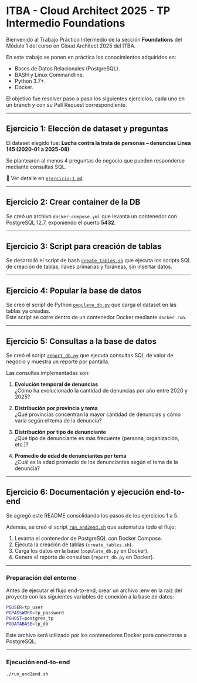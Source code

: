 # ITBA - Cloud Architect 2025 - TP Intermedio Foundations

Bienvenido al Trabajo Práctico Intermedio de la sección **Foundations** del Módulo 1 del curso en Cloud Architect 2025 del ITBA.  

En este trabajo se ponen en práctica los conocimientos adquiridos en:

- Bases de Datos Relacionales (PostgreSQL).
- BASH y Linux Commandline.
- Python 3.7+.
- Docker.

El objetivo fue resolver paso a paso los siguientes ejercicios, cada uno en un branch y con su Pull Request correspondiente.  

---

## Ejercicio 1: Elección de dataset y preguntas

El dataset elegido fue: **Lucha contra la trata de personas – denuncias Línea 145 (2020-01 a 2025-08)** 

Se plantearon al menos 4 preguntas de negocio que pueden responderse mediante consultas SQL.  

📄 Ver detalle en [`ejercicio-1.md`](./ejercicio-1.md).

---

## Ejercicio 2: Crear container de la DB

Se creó un archivo `docker-compose.yml` que levanta un contenedor con PostgreSQL 12.7, exponiendo el puerto **5432**.  

---

## Ejercicio 3: Script para creación de tablas

Se desarrolló el script de bash [`create_tables.sh`](./create_tables.sh) que ejecuta los scripts SQL de creación de tablas, llaves primarias y foráneas, sin insertar datos.  

---

## Ejercicio 4: Popular la base de datos

Se creó el script de Python [`populate_db.py`](./scripts/populate_db.py) que carga el dataset en las tablas ya creadas.  
Este script se corre dentro de un contenedor Docker mediante `docker run`.  

---

## Ejercicio 5: Consultas a la base de datos

Se creó el script [`report_db.py`](./scripts/report_db.py) que ejecuta consultas SQL de valor de negocio y muestra un reporte por pantalla.  

Las consultas implementadas son:

1. **Evolución temporal de denuncias**  
   ¿Cómo ha evolucionado la cantidad de denuncias por año entre 2020 y 2025?

2. **Distribución por provincia y tema**  
   ¿Qué provincias concentran la mayor cantidad de denuncias y cómo varía según el tema de la denuncia?

3. **Distribución por tipo de denunciante**  
   ¿Qué tipo de denunciante es más frecuente (persona, organización, etc.)?

4. **Promedio de edad de denunciantes por tema**  
   ¿Cuál es la edad promedio de los denunciantes según el tema de la denuncia?

---

## Ejercicio 6: Documentación y ejecución end-to-end

Se agregó este README consolidando los pasos de los ejercicios 1 a 5.  

Además, se creó el script [`run_end2end.sh`](./run_end2end.sh) que automatiza todo el flujo:  

1. Levanta el contenedor de PostgreSQL con Docker Compose.  
2. Ejecuta la creación de tablas (`create_tables.sh`).  
3. Carga los datos en la base (`populate_db.py` en Docker).  
4. Genera el reporte de consultas (`report_db.py` en Docker). 

---

### Preparación del entorno

Antes de ejecutar el flujo end-to-end, crear un archivo .env en la raíz del proyecto con las siguientes variables de conexión a la base de datos:

```bash
PGUSER=tp_user
PGPASSWORD=tp_password
PGHOST=postgres_tp
PGDATABASE=tp_db
```
Este archivo será utilizado por los contenedores Docker para conectarse a PostgreSQL.

---

### Ejecución end-to-end

```bash
./run_end2end.sh